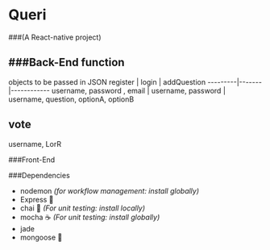 # **Queri**
###(A React-native project)

###Back-End
  function
  --------
  objects to be passed in JSON
  register | login | addQuestion
  ---------|-------|------------
  username, password , email | username, password | username, question, optionA, optionB

  vote
  ----
  username, LorR


###Front-End

###Dependencies
  * nodemon _(for workflow management: install globally)_
  * Express :train:
  * chai  :tea:  _(For unit testing: install locally)_
  * mocha :coffee:  _(For unit testing: install globally)_
  * jade  
  * mongoose :koala:
